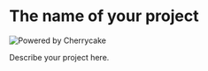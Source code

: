 # The name of your project

![Powered by Cherrycake](https://cherrycake.io/powered_by_cherrycake.svg)

Describe your project here.